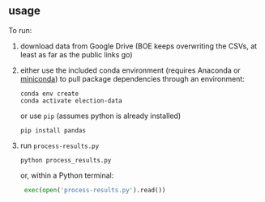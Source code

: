 ## usage
To run:
1. download data from Google Drive (BOE keeps overwriting the CSVs, at least as far as the public links go)
2. either use the included conda environment (requires Anaconda or [miniconda](https://docs.conda.io/en/latest/miniconda.html)) to pull package dependencies through an environment:

   ```shell
   conda env create
   conda activate election-data
   ```

   or use `pip` (assumes python is already installed)

   ```shell
   pip install pandas
   ```

3. run `process-results.py`

   ```shell
   python process_results.py
   ```
   
   or, within a Python terminal:

   ```python
    exec(open('process-results.py').read())
    ```